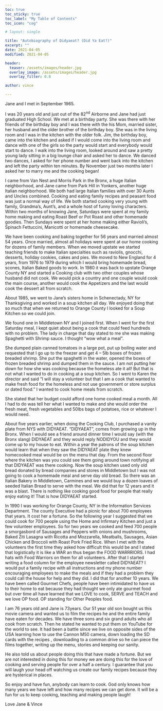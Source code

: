 ```yaml
---
toc: true
toc_sticky: true
toc_label: "My Table of Contents"
toc_icon: "cog"

# layout: single

title: "Autobiography of Didyaeat? (Did Ya Eat?)"
excerpt: ""
date: 2021-04-05
modified: 2021-04-05

header:
  teaser: /assets/images/header.jpg
  overlay_image: /assets/images/header.jpg
  overlay_filter: 0.8

author: vince

---
```


Jane and I met in September 1965. 

I was 20 years old and just out of the 82<sup>nd</sup> Airborne and Jane
had just graduated High School. We met at a birthday party. She was there with her friends of
the birthday boy and I was there with the his Mom, married sister, her husband and the older
brother of the birthday boy. She was in the living room and I was in the kitchen with the older
folk. Jim, the birthday boy, came into the kitchen and asked if I would come into the living room
and dance with one of the girls so the party would start and everybody would start to dance. I
walk into the living room, looked around and saw a pretty young lady sitting in a big lounge
chair and asked her to dance. We danced two dances, I asked for her phone number and went
back into the kitchen and left the party within ten minutes. By November just two months later
I asked her to marry me and the cooking began!

I came from Van Nest and Morris Park in the Bronx, a huge Italian neighborhood, and Jane came
from Park Hill in Yonkers, another huge Italian neighborhood. We both had large Italian families
with over 30 Aunts and Uncles combined. Cooking and eating family recipes and peasant food
was just a normal way of life. We both started cooking very young with family, Grandma’s,
Aunt’s, and a whole host of funny loving characters. Within two months of knowing Jane,
Saturdays were spent at my family home making and eating Roast Beef or Pot Roast and other
homemade goodies. Then Sundays were spent at her home making either Ravioli’s, Spinach
Fettuccini, Manicotti or homemade cheesecake.

We have been cooking and baking together for 56 years and married almost 54 years. Once
married, almost all holidays were spent at our home cooking for dozens of family members.
When we moved upstate we started teaching friends to make Italian specialties such as raviolis,
gnocchi, desserts, holiday cookies, cakes and pies. We moved to New England for 4 years, from
1976 to 1979 during which I would bring homemade bread, scones, Italian Baked goods to
work. In 1980 it was back to upstate Orange County NY and started a Cooking club with two
other couples whose husband did not cook. We would pick a country and one couple would
cook the main course, another would cook the Appetizers and the last would cook the dessert
all from scratch.

About 1985, we went to Jane’s sisters home in Schenectady, NY for Thanksgiving and worked in
a soup kitchen all day. We enjoyed doing that so much that when we returned to Orange
County I looked for a Soup Kitchen so we could join.

We found one in Middletown NY and I joined first. When I went for the first Saturday meal, I kept quiet
about being a cook that could feed hundreds with no problem. The lady in charge that day stated to me
she was making Spaghetti with Shrimp sauce. I thought “wow what a meal".

She dumped plain canned tomatoes in a large pot, put up boiling water and requested that I go up to
the freezer and get 4 – 5lb boxes of frozen breaded shrimp. She put the spaghetti in the water, opened
the boxes of frozen breaded shrimp and dumped them in the sauce. I am not putting her down for how
she was cooking because the homeless ate it all! But that is not what I wanted to do in cooking at a soup
kitchen. So I went to Karen the director and said “I will stay a volunteer but that I am a cook that wanted
to make fresh food for the homeless and not use government or store surplus or dated food.” I wanted
to cook home meals from scratch.

She stated that her budget could afford one home cooked meal a month. All I had to do was tell her
what I wanted to make and she would order the fresh meat, fresh vegetables and 50lbs bags of
potatoes, rice or whatever I would need.

About five years earlier, when doing the Cooking Club, I purchased a vanity plate from NYS with
DIDYAEAT. “DIDYAEAT”, comes from growing up in the Bronx. When I would see a friend around dinner
time I would say (with the Bronx slang) DIDYAEAT and they would reply NODIDYOU and they would
come up to my house to eat. Within a year the patrons of the soup kitchen would learn that when they
saw the DIDYAEAT plate they knew homecooked meal would be on the menu that day. From the second
floor where the kitchen was you could see them going around town notifying all that DIDYAEAT was
there cooking. Now the soup kitchen used only old bread donated by bread companies and stores in
Middletown but I was not going to cook a homemade meal and serve day old bread. So there was an
Italian Bakery in Middletown, Carmines and we would buy a dozen loaves of seeded Italian Bread to
serve with the meal. We did that for 12 years and it was a blast. There is nothing like cooking good food
for people that really enjoy eating it! That is how DIDYAEAT started.

In 1990 I was working for Orange County, NY in the Information Services Department. The county
Executive had a picnic for about 700 employees that years. It cost her a fortune. So the following year I
suggested that we could cook for 700 people using the Home and Infirmary Kitchen and just a few
volunteer employees. So for two years we cooked and feed 700 people a smorgasbord of Sausages and
Peppers with onions and mushrooms, Baked Ziti Lasagna with Ricotta and Mozzarella, Meatballs,
Sausages, Asian Chicken and Broccoli with Roast Pork Fried Rice. When I met with the volunteers the
first time they asked how difficult this would be and I stated that logistically it is like a WAR an thus
began the FOOD WARRRIORS. I had hats with Food Warriors on them for all volunteers. After that I
started writing a food column for the employee newsletter called DIDYAEAT? I would put a family recipe
with all instructions and my phone number encouraging employees to make the meals and if they had a
problem they could call the house for help and they did. I did that for another 10 years.
We have been called Gourmet Chefs, people have been intimidated to have us to their home to eat
because they had thought we only ate gourmet food but over time all have learned that we LOVE to
cook, SERVE and TEACH and we love OP food. OP standing for Other Peoples food.

I am 76 years old and Jane is 73years. Our 51 year old son bought us this movie camera and wanted us
to film the recipes he and the entire family have eaten for decades. We have three sons and six grand
adults who all cook from scratch. Then he stated he wanted to put them on YouTube for the world to
see. It had been a battle since we live on opposite sides of the USA learning how to use the Cannon M50
camera, down loading the SD cards with the recipes , downloading to a common drive so he can piece
the films together, writing up the menu, stories and keeping our sanity.

He also told us about people doing this that have made a fortune. But we are not interested in doing this
for money we are doing this for the love of cooking and serving people for over a half a century. I
guarantee that you will laugh your head off watching us create our family recipes because they are
hysterical in places.

So enjoy and have fun, anybody can learn to cook. God only knows how many years we have left and
how many recipes we can get done. It will be a fun for us to keep cooking, teaching and making people
laugh!

Love Jane &amp; Vince